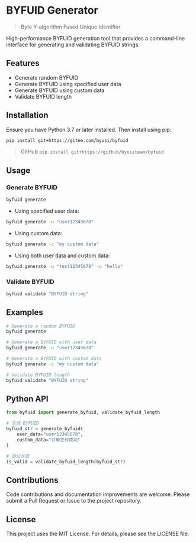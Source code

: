 # BYFUID Generator
> Byte Y-algorithm Fused Unique Identifier

High-performance BYFUID generation tool that provides a command-line interface for generating and validating BYFUID strings.

## Features

- Generate random BYFUID
- Generate BYFUID using specified user data
- Generate BYFUID using custom data
- Validate BYFUID length

## Installation

Ensure you have Python 3.7 or later installed. Then install using pip:

```bash
pip install git+https://gitee.com/byusi/byfuid
```
> GitHub `pip install git+https://github/byusiteam/byfuid`

## Usage

### Generate BYFUID

```bash
byfuid generate
```

- Using specified user data:

```bash
byfuid generate -u "user12345678"
```

- Using custom data:

```bash
byfuid generate -c "my custom data"
```

- Using both user data and custom data:

```bash
byfuid generate -u "test12345678" -c "hello"
```

### Validate BYFUID

```bash
byfuid validate "BYFUID string"
```

## Examples

```bash
# Generate a random BYFUID
byfuid generate

# Generate a BYFUID with user data
byfuid generate -u "user12345678"

# Generate a BYFUID with custom data
byfuid generate -c "my custom data"

# Validate BYFUID length
byfuid validate "BYFUID string"
```

## Python API
```python
from byfuid import generate_byfuid, validate_byfuid_length

# 生成 BYFUID
byfuid_str = generate_byfuid(
    user_data="user12345678",
    custom_data="订单支付成功"
)

# 验证长度
is_valid = validate_byfuid_length(byfuid_str)
```

## Contributions

Code contributions and documentation improvements are welcome. Please submit a Pull Request or Issue to the project repository.

## License

This project uses the MIT License. For details, please see the LICENSE file.